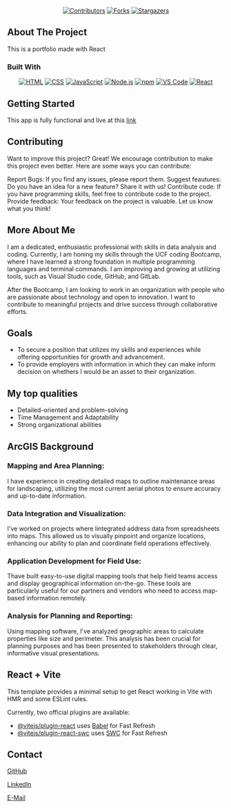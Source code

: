 <div align="center">

[![Contributors](https://img.shields.io/github/contributors/uwttn/tech-blog.svg?style=plastic&logo=appveyor)](https://github.com/uwttn/tech-blog/graphs/contributors)
[![Forks](https://img.shields.io/github/forks/uwttn/tech-blog.svg?style=plastic&logo=appveyor)](https://github.com/uwttn/tech-blog/network/members)
[![Stargazers](https://img.shields.io/github/stars/uwttn/tech-blog.svg?style=plastic&logo=appveyor)](https://github.com/uwttn/tech-blog/stargazers)

</div>

## About The Project

This is a portfolio made with React

### Built With

<div align="center">

[![HTML](https://img.shields.io/badge/Language-HTML-E34F26?style=plastic&logo=html5&logoWidth=10&logoColor=E34F26)](https://www.w3schools.com/html/)
[![CSS](https://img.shields.io/badge/Language-CSS-1572B6?style=plastic&logo=css3&logoWidth=10&logoColor=1572B6)](https://www.w3schools.com/css/)
[![JavaScript](https://img.shields.io/badge/Language-js-f7df1e?style=plastic&logo=JavaScript&logoWidth=10&logoColor=f7df15)](https://www.w3schools.com/js/default.asp)
[![Node.js](https://img.shields.io/badge/Framework-Node.js-5fa04e?style=plastic&logo=Node.js&logoWidth=10&logoColor=5fa04e)](https://nodejs.org/en/)
[![npm](https://img.shields.io/badge/Tools-npm-cb3837?style=plastic&logo=npm&logoWidth=10&logoColor=cb3837)](https://www.npmjs.com/)
[![VS Code](https://img.shields.io/badge/IDE-VSCode-blue?style=plastic&logo=VisualStudioCode&logoWidth=10&logoColor=blue)](https://code.visualstudio.com/docs)
[![React](https://img.shields.io/badge/Framework-React-61dafb?style=plastic&logo=React&logoWidth=10&logoColor=61daf8)](https://expressjs.com/)

</div>

<!-- GETTING STARTED -->

## Getting Started

This app is fully functional and live at this [link](https://main--uwttn.netlify.app/)

## Contributing

Want to improve this project? Great! We encourage contribution to make this project even better. Here are some ways you can contribute:

Report Bugs: If you find any issues, please report them.
Suggest feautures: Do you have an idea for a new feature? Share it with us!
Contribute code: If you have programming skills, feel free to contribute code to the project.
Provide feedback: Your feedback on the project is valuable. Let us know what you think!

## More About Me

I am a dedicated, enthusiastic professional with skills in data analysis and coding. Currently, I am honing my skills through the UCF coding Bootcamp, where I have learned a strong foundation in multiple programming languages and terminal commands. I am improving and growing at utilizing tools, such as Visual Studio code, GitHub, and GitLab.

After the Bootcamp, I am looking to work in an organization with people who are passionate about technology and open to innovation. I want to contribute to meaningful projects and drive success through collaborative efforts.

## Goals

- To secure a position that utilizes my skills and experiences while offering opportunities for growth and advancement.
- To provide employers with information in which they can make inform decision on whethers I  would be an asset to their organization.

## My top qualities

- Detailed-oriented and problem-solving
- Time Management and Adaptability
- Strong organizational abilities

## ArcGIS Background

### Mapping and Area Planning:

I have experience in creating detailed maps to outline maintenance areas for landscaping, utilizing the most current aerial photos to ensure accuracy and up-to-date information.

### Data Integration and Visualization:

I've worked on projects where lintegrated address data from spreadsheets into maps. This allowed us to visually pinpoint and organize locations, enhancing our ability to plan and coordinate field operations effectively.

### Application Development for Field Use:

Thave built easy-to-use digital mapping tools that help field teams access and display geographical information on-the-go. These tools are particularly useful for our partners and vendors who need to access map-based information remotely.

### Analysis for Planning and Reporting:

Using mapping software, I've analyzed geographic areas to calculate properties like size and perimeter. This analysis has been crucial for planning purposes and has been presented to stakeholders through clear, informative visual presentations.


## React + Vite

This template provides a minimal setup to get React working in Vite with HMR and some ESLint rules.

Currently, two official plugins are available:

- [@vitejs/plugin-react](https://github.com/vitejs/vite-plugin-react/blob/main/packages/plugin-react/README.md) uses [Babel](https://babeljs.io/) for Fast Refresh
- [@vitejs/plugin-react-swc](https://github.com/vitejs/vite-plugin-react-swc) uses [SWC](https://swc.rs/) for Fast Refresh

<!-- CONTACT -->

## Contact

[GitHub](https://github.com/uwttn)

[LinkedIn](https://www.linkedin.com/in/uwttn)

[E-Mail](mailto:muchati@icloud.com)